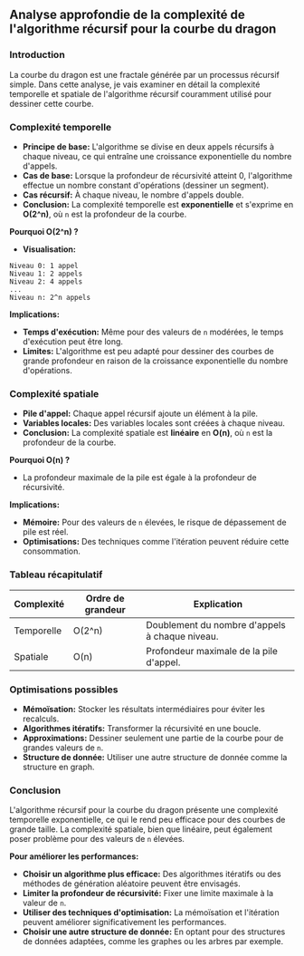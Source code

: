 ## Analyse approfondie de la complexité de l'algorithme récursif pour la courbe du dragon

### Introduction

La courbe du dragon est une fractale générée par un processus récursif simple. Dans cette analyse, je vais examiner en détail la complexité temporelle et spatiale de l'algorithme récursif couramment utilisé pour dessiner cette courbe.

### Complexité temporelle

* **Principe de base:** L'algorithme se divise en deux appels récursifs à chaque niveau, ce qui entraîne une croissance exponentielle du nombre d'appels.
* **Cas de base:** Lorsque la profondeur de récursivité atteint 0, l'algorithme effectue un nombre constant d'opérations (dessiner un segment).
* **Cas récursif:** À chaque niveau, le nombre d'appels double.
* **Conclusion:** La complexité temporelle est **exponentielle** et s'exprime en **O(2^n)**, où `n` est la profondeur de la courbe.

**Pourquoi O(2^n) ?**
* **Visualisation:**
```
Niveau 0: 1 appel
Niveau 1: 2 appels
Niveau 2: 4 appels
...
Niveau n: 2^n appels
```

**Implications:**
* **Temps d'exécution:** Même pour des valeurs de `n` modérées, le temps d'exécution peut être long.
* **Limites:** L'algorithme est peu adapté pour dessiner des courbes de grande profondeur en raison de la croissance exponentielle du nombre d'opérations.

### Complexité spatiale

* **Pile d'appel:** Chaque appel récursif ajoute un élément à la pile.
* **Variables locales:** Des variables locales sont créées à chaque niveau.
* **Conclusion:** La complexité spatiale est **linéaire** en **O(n)**, où `n` est la profondeur de la courbe.

**Pourquoi O(n) ?**
* La profondeur maximale de la pile est égale à la profondeur de récursivité.

**Implications:**
* **Mémoire:** Pour des valeurs de `n` élevées, le risque de dépassement de pile est réel.
* **Optimisations:** Des techniques comme l'itération peuvent réduire cette consommation.

### Tableau récapitulatif

| Complexité | Ordre de grandeur | Explication |
|---|---|---|
| Temporelle | O(2^n) | Doublement du nombre d'appels à chaque niveau. |
| Spatiale | O(n) | Profondeur maximale de la pile d'appel. |

### Optimisations possibles

* **Mémoïsation:** Stocker les résultats intermédiaires pour éviter les recalculs.
* **Algorithmes itératifs:** Transformer la récursivité en une boucle.
* **Approximations:** Dessiner seulement une partie de la courbe pour de grandes valeurs de `n`.
* **Structure de donnée:** Utiliser une autre structure de donnée comme la structure en graph.

### Conclusion

L'algorithme récursif pour la courbe du dragon présente une complexité temporelle exponentielle, ce qui le rend peu efficace pour des courbes de grande taille. La complexité spatiale, bien que linéaire, peut également poser problème pour des valeurs de `n` élevées.

**Pour améliorer les performances:**
* **Choisir un algorithme plus efficace:** Des algorithmes itératifs ou des méthodes de génération aléatoire peuvent être envisagés.
* **Limiter la profondeur de récursivité:** Fixer une limite maximale à la valeur de `n`.
* **Utiliser des techniques d'optimisation:** La mémoïsation et l'itération peuvent améliorer significativement les performances.
* **Choisir une autre structure de donnée:** En optant pour des structures de données adaptées, comme les graphes ou les arbres par exemple.





